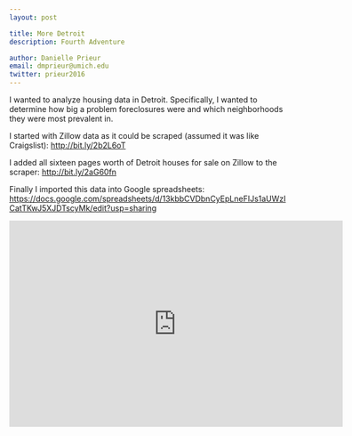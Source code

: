 ```yaml
---
layout: post

title: More Detroit
description: Fourth Adventure

author: Danielle Prieur
email: dmprieur@umich.edu
twitter: prieur2016
---
```

I wanted to analyze housing data in Detroit. Specifically, I wanted to determine how big a problem foreclosures were and which neighborhoods they were most prevalent in. 

I started with Zillow data as it could be scraped (assumed it was like Craigslist):
http://bit.ly/2b2L6oT


I added all sixteen pages worth of Detroit houses for sale on Zillow to the scraper:
http://bit.ly/2aG60fn


Finally I imported this data into Google spreadsheets:
https://docs.google.com/spreadsheets/d/13kbbCVDbnCyEpLneFIJs1aUWzICatTKwJ5XJDTscyMk/edit?usp=sharing

<iframe width="600" height="371" seamless frameborder="0" scrolling="no" src="https://docs.google.com/spreadsheets/d/13kbbCVDbnCyEpLneFIJs1aUWzICatTKwJ5XJDTscyMk/pubchart?oid=1297927065&amp;format=interactive"></iframe>














